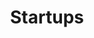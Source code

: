 ---
order: "01"
title: "Startups"
nav:
  - heading: Data Communications
    nested-nav:
      - nested-heading: American Data Systems
        nested-sections:
          - "3.9"
          - "5.5"
          - "5.7"
          - "5.11"
          - "7.6"
      - nested-heading: Codex
        nested-sections:
          - "3.1"
      - nested-heading: Concord Data Systems
        nested-sections:
          - "1.0"
      - nested-heading: Digital Communications Associates
        nested-sections:
          - "1.0"
      - nested-heading: General Datacomm
        nested-sections:
          - "1.0"
      - nested-heading: Infotron
        nested-sections:
          - "1.0"
      - nested-heading: Intertel
        nested-sections:
          - "1.0"
      - nested-heading: Micom
        nested-sections:
          - "1.0"
      - nested-heading: Milgo
        nested-sections:
          - "1.0"
      - nested-heading: Paradyne
        nested-sections:
          - "1.0"
      - nested-heading: Timeplex
        nested-sections:
          - "1.0"
      - nested-heading: Universal Data Systems
        nested-sections:
          - "1.0"
      - nested-heading: Vadic
        nested-sections:
          - "1.0"
  - heading: Networking
    nested-nav:
      - nested-heading: 3Com
        nested-sections:
          - "1.0"
      - nested-heading: Bridge Communications
        nested-sections:
          - "1.0"
      - nested-heading: Communications Machinery Corporation
        nested-sections:
          - "1.0"
      - nested-heading: Concord Data Systems
        nested-sections:
          - "1.0"
      - nested-heading: Excelan
        nested-sections:
          - "1.0"
      - nested-heading: Equinox
        nested-sections:
          - "1.0"
      - nested-heading: Interlan
        nested-sections:
          - "1.0"
      - nested-heading: Metapath
        nested-sections:
          - "1.0"
      - nested-heading: Proteon
        nested-sections:
          - "1.0"
      - nested-heading: Sytek
        nested-sections:
          - "1.0"
      - nested-heading: Ungermann-Bass
        nested-sections:
          - "1.0"
  - heading: Internetworking
    nested-nav:
      - nested-heading: Cisco
        nested-sections:
          - "1.0"
      - nested-heading: NET
        nested-sections:
          - "1.0"
      - nested-heading: Proteon
        nested-sections:
          - "1.0"
      - nested-heading: Retix
        nested-sections:
          - "1.0"
      - nested-heading: Wellfleet
        nested-sections:
          - "1.0"
---